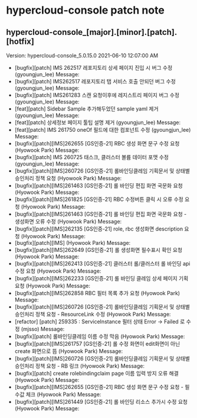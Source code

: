 # hypercloud-console patch note
## hypercloud-console_[major].[minor].[patch].[hotfix]
Version: hypercloud-console_5.0.15.0
2021-06-10  12:07:00 AM
- [bugfix][patch] IMS 262517 레포지토리 상세 페이지 진입 시 버그 수정 (gyoungjun_lee) 
    Message: 
- [bugfix][patch] IMS262517 레포지토리 탭 서비스 호출 안되던 버그 수정 (gyoungjun_lee) 
    Message: 
- [bugfix][patch] IMS261283 스캔 요청이후에 레지스트리 페이지 버그 수정 (gyoungjun_lee) 
    Message: 
- [feat][patch] Sidebar Sample 추가해두었던 sample yaml 제거 (gyoungjun_lee) 
    Message: 
- [feat][patch] 상세정보 페이지 툴팁 설명 제거 (gyoungjun_lee) 
    Message: 
- [feat][patch] IMS 261750 oneOf 필드에 대한 컴포넌트 수정 (gyoungjun_lee) 
    Message: 
- [bugfix][patch][IMS]262655 [GS인증-21] RBC 생성 화면 문구 수정 요청 (Hyowook Park) 
    Message: 
- [bugfix][patch] IMS 260725 태스크, 클러스터 볼륨 데이터 포맷 수정 (gyoungjun_lee) 
    Message: 
- [bugfix][patch][IMS]260726 [GS인증-21] 롤바인딩클레임 기획문서 및 상태별 승인처리 정책 요청 (Hyowook Park) 
    Message: 
- [bugfix][patch][IMS]261463 [GS인증-21]  롤 바인딩 편집 화면 국문화 요청 (Hyowook Park) 
    Message: 
- [bugfix][patch][IMS]261825 [GS인증-21] RBC 수정버튼 클릭 시 오류 수정 요청 (Hyowook Park) 
    Message: 
- [bugfix][patch][IMS]261463 [GS인증-21]  롤 바인딩 편집 화면 국문화 요청 - 생성화면 오류 수정 (Hyowook Park) 
    Message: 
- [bugfix][patch][IMS]262135 [GS인증-21] role, rbc  생성화면 description 요청 (Hyowook Park) 
    Message: 
- [bugfix][patch][IMS] (Hyowook Park) 
    Message: 
- [bugfix][patch][IMS]262649 [GS인증-21] 롤 생성화면 필수표시 확인 요청 (Hyowook Park) 
    Message: 
- [bugfix][patch][IMS]262413 [GS인증-21] 클러스터 롤/클러스터 롤 바인딩 api수정 요청 (Hyowook Park) 
    Message: 
- [bugfix][patch][IMS]262233 [GS인증-21] 롤 바인딩 클레임 상세 페이지 기획요청 (Hyowook Park) 
    Message: 
- [bugfix][patch][IMS]262858 RBC 필터 목록 추가 요청 (Hyowook Park) 
    Message: 
- [bugfix][patch][IMS]260726 [GS인증-21] 롤바인딩클레임 기획문서 및 상태별 승인처리 정책 요청 - ResourceLink 수정 (Hyowook Park) 
    Message: 
- [refactor] [patch] 259335 : ServiceInstance 필터 상태 Error -> Failed 로 수정 (mjsso) 
    Message: 
- [bugfix][patch] 롤바인딩클레임 이름 수정 막음 (Hyowook Park) 
    Message: 
- [bugfix][patch][IMS]261757 [GS인증-21] 롤 수정 화면이 edit화면이 아닌 create 화면으로 뜸 (Hyowook Park) 
    Message: 
- [bugfix][patch][IMS]260726 [GS인증-21] 롤바인딩클레임 기획문서 및 상태별 승인처리 정책 요청 - RB 링크 (Hyowook Park) 
    Message: 
- [bugfix][patch] create rolebindingclaim page 이름 입력 방지 오류 해결 (Hyowook Park) 
    Message: 
- [bugfix][patch][IMS]262655 [GS인증-21] RBC 생성 화면 문구 수정 요청 - 필수값 체크 (Hyowook Park) 
    Message: 
- [bugfix][patch][IMS]261449 [GS인증-21]  롤 바인딩 리소스 추가시 수정 요청 (Hyowook Park) 
    Message: 